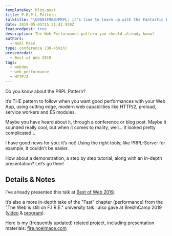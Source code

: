 ```yaml
---
templateKey: blog-post
title: P.R.P.L Pattern
talktitle: "\U0001F9B8‍♂️PRPL: it’s time to learn up with the Fantastic Four!"
date: 2019-05-05T15:21:42.938Z
featuredpost: true
description: The Web Performance pattern you should already know!
authors:
  - Noël Macé
type: conference (30-45min)
presentedat:
  - Best of Web 2019
tags:
  - webdev
  - web performance
  - HTTP/2
---
```

Do you know about the PRPL Pattern?

It’s THE pattern to follow when you want good performances with your Web App, using cutting edge, modern web capabilities like HTTP/2, preload, service workers and ES modules.

Maybe you have heard about it, through a conference or blog post. Maybe it sounded really cool, but when it comes to reality, well... it looked pretty complicated…

I have good news for you: it’s not! Using the right tools; like PRPL-Server for example, it couldn't be easier.

How about a demonstration, a step by step tutorial, along with an in-depth presentation? Let’s go then!

## Details & Notes

I’ve already presented this talk at [Best of Web 2019](http://bestofweb.paris/).

It’s also a more in-depth take of the "Fast" chapter (performance) from the "The Web is still on F.I.R.E." university talk I also gave at BreizhCamp 2019 ([video](https://youtu.be/OQ-dr-7pLaA?t=1643) & [program](https://www.breizhcamp.org/conference/programme/)).

Here is my (frequently updated) related project, including presentation materials: [fire.noelmace.com](https://fire.noelmace.com)
